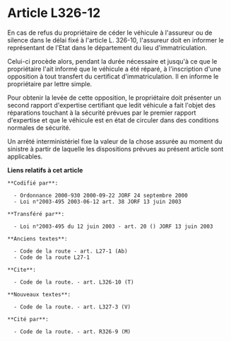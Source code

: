 # Article L326-12

En cas de refus du propriétaire de céder le véhicule à l'assureur ou de silence dans le délai fixé à l'article L. 326-10,
l'assureur doit en informer le représentant de l'Etat dans le département du lieu d'immatriculation.

Celui-ci procède alors, pendant la durée nécessaire et jusqu'à ce que le propriétaire l'ait informé que le véhicule a été
réparé, à l'inscription d'une opposition à tout transfert du certificat d'immatriculation. Il en informe le propriétaire par
lettre simple.

Pour obtenir la levée de cette opposition, le propriétaire doit présenter un second rapport d'expertise certifiant que ledit
véhicule a fait l'objet des réparations touchant à la sécurité prévues par le premier rapport d'expertise et que le véhicule
est en état de circuler dans des conditions normales de sécurité.

Un arrêté interministériel fixe la valeur de la chose assurée au moment du sinistre à partir de laquelle les dispositions
prévues au présent article sont applicables.

**Liens relatifs à cet article**

	**Codifié par**:

	  - Ordonnance 2000-930 2000-09-22 JORF 24 septembre 2000
	  - Loi n°2003-495 2003-06-12 art. 38 JORF 13 juin 2003

	**Transféré par**:

	  - Loi n°2003-495 du 12 juin 2003 - art. 20 () JORF 13 juin 2003

	**Anciens textes**:

	  - Code de la route - art. L27-1 (Ab)
	  - Code de la route L27-1

	**Cite**:

	  - Code de la route. - art. L326-10 (T)

	**Nouveaux textes**:

	  - Code de la route. - art. L327-3 (V)

	**Cité par**:

	  - Code de la route. - art. R326-9 (M)
